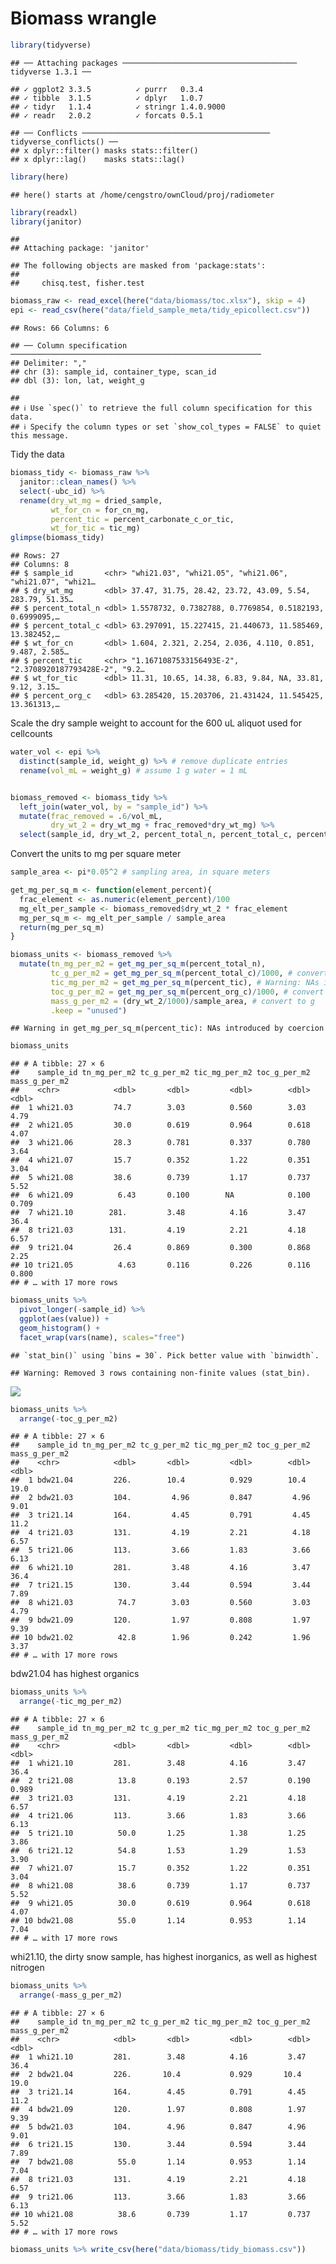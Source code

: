 Biomass wrangle
================

``` r
library(tidyverse)
```

    ## ── Attaching packages ─────────────────────────────────────── tidyverse 1.3.1 ──

    ## ✓ ggplot2 3.3.5          ✓ purrr   0.3.4     
    ## ✓ tibble  3.1.5          ✓ dplyr   1.0.7     
    ## ✓ tidyr   1.1.4          ✓ stringr 1.4.0.9000
    ## ✓ readr   2.0.2          ✓ forcats 0.5.1

    ## ── Conflicts ────────────────────────────────────────── tidyverse_conflicts() ──
    ## x dplyr::filter() masks stats::filter()
    ## x dplyr::lag()    masks stats::lag()

``` r
library(here)
```

    ## here() starts at /home/cengstro/ownCloud/proj/radiometer

``` r
library(readxl)
library(janitor)
```

    ## 
    ## Attaching package: 'janitor'

    ## The following objects are masked from 'package:stats':
    ## 
    ##     chisq.test, fisher.test

``` r
biomass_raw <- read_excel(here("data/biomass/toc.xlsx"), skip = 4)
epi <- read_csv(here("data/field_sample_meta/tidy_epicollect.csv"))
```

    ## Rows: 66 Columns: 6

    ## ── Column specification ────────────────────────────────────────────────────────
    ## Delimiter: ","
    ## chr (3): sample_id, container_type, scan_id
    ## dbl (3): lon, lat, weight_g

    ## 
    ## ℹ Use `spec()` to retrieve the full column specification for this data.
    ## ℹ Specify the column types or set `show_col_types = FALSE` to quiet this message.

Tidy the data

``` r
biomass_tidy <- biomass_raw %>% 
  janitor::clean_names() %>% 
  select(-ubc_id) %>% 
  rename(dry_wt_mg = dried_sample,
         wt_for_cn = for_cn_mg, 
         percent_tic = percent_carbonate_c_or_tic,
         wt_for_tic = tic_mg)
glimpse(biomass_tidy)
```

    ## Rows: 27
    ## Columns: 8
    ## $ sample_id       <chr> "whi21.03", "whi21.05", "whi21.06", "whi21.07", "whi21…
    ## $ dry_wt_mg       <dbl> 37.47, 31.75, 28.42, 23.72, 43.09, 5.54, 283.79, 51.35…
    ## $ percent_total_n <dbl> 1.5578732, 0.7382788, 0.7769854, 0.5182193, 0.6999095,…
    ## $ percent_total_c <dbl> 63.297091, 15.227415, 21.440673, 11.585469, 13.382452,…
    ## $ wt_for_cn       <dbl> 1.604, 2.321, 2.254, 2.036, 4.110, 0.851, 9.487, 2.585…
    ## $ percent_tic     <chr> "1.1671087533156493E-2", "2.3708920187793428E-2", "9.2…
    ## $ wt_for_tic      <dbl> 11.31, 10.65, 14.38, 6.83, 9.84, NA, 33.81, 9.12, 3.15…
    ## $ percent_org_c   <dbl> 63.285420, 15.203706, 21.431424, 11.545425, 13.361313,…

Scale the dry sample weight to account for the 600 uL aliquot used for
cellcounts

``` r
water_vol <- epi %>% 
  distinct(sample_id, weight_g) %>% # remove duplicate entries
  rename(vol_mL = weight_g) # assume 1 g water = 1 mL


biomass_removed <- biomass_tidy %>% 
  left_join(water_vol, by = "sample_id") %>% 
  mutate(frac_removed = .6/vol_mL,
         dry_wt_2 = dry_wt_mg + frac_removed*dry_wt_mg) %>% 
  select(sample_id, dry_wt_2, percent_total_n, percent_total_c, percent_tic, percent_org_c)
```

Convert the units to mg per square meter

``` r
sample_area <- pi*0.05^2 # sampling area, in square meters

get_mg_per_sq_m <- function(element_percent){
  frac_element <- as.numeric(element_percent)/100
  mg_elt_per_sample <- biomass_removed$dry_wt_2 * frac_element
  mg_per_sq_m <- mg_elt_per_sample / sample_area 
  return(mg_per_sq_m)
}

biomass_units <- biomass_removed %>% 
  mutate(tn_mg_per_m2 = get_mg_per_sq_m(percent_total_n), 
         tc_g_per_m2 = get_mg_per_sq_m(percent_total_c)/1000, # convert to g
         tic_mg_per_m2 = get_mg_per_sq_m(percent_tic), # Warning: NAs introduced by coercion
         toc_g_per_m2 = get_mg_per_sq_m(percent_org_c)/1000, # convert to g
         mass_g_per_m2 = (dry_wt_2/1000)/sample_area, # convert to g
         .keep = "unused")
```

    ## Warning in get_mg_per_sq_m(percent_tic): NAs introduced by coercion

``` r
biomass_units
```

    ## # A tibble: 27 × 6
    ##    sample_id tn_mg_per_m2 tc_g_per_m2 tic_mg_per_m2 toc_g_per_m2 mass_g_per_m2
    ##    <chr>            <dbl>       <dbl>         <dbl>        <dbl>         <dbl>
    ##  1 whi21.03         74.7        3.03          0.560        3.03          4.79 
    ##  2 whi21.05         30.0        0.619         0.964        0.618         4.07 
    ##  3 whi21.06         28.3        0.781         0.337        0.780         3.64 
    ##  4 whi21.07         15.7        0.352         1.22         0.351         3.04 
    ##  5 whi21.08         38.6        0.739         1.17         0.737         5.52 
    ##  6 whi21.09          6.43       0.100        NA            0.100         0.709
    ##  7 whi21.10        281.         3.48          4.16         3.47         36.4  
    ##  8 tri21.03        131.         4.19          2.21         4.18          6.57 
    ##  9 tri21.04         26.4        0.869         0.300        0.868         2.25 
    ## 10 tri21.05          4.63       0.116         0.226        0.116         0.800
    ## # … with 17 more rows

``` r
biomass_units %>% 
  pivot_longer(-sample_id) %>% 
  ggplot(aes(value)) +
  geom_histogram() +
  facet_wrap(vars(name), scales="free")
```

    ## `stat_bin()` using `bins = 30`. Pick better value with `binwidth`.

    ## Warning: Removed 3 rows containing non-finite values (stat_bin).

![](tidy_biomass_files/figure-gfm/unnamed-chunk-6-1.png)<!-- -->

``` r
biomass_units %>% 
  arrange(-toc_g_per_m2)
```

    ## # A tibble: 27 × 6
    ##    sample_id tn_mg_per_m2 tc_g_per_m2 tic_mg_per_m2 toc_g_per_m2 mass_g_per_m2
    ##    <chr>            <dbl>       <dbl>         <dbl>        <dbl>         <dbl>
    ##  1 bdw21.04         226.        10.4          0.929        10.4          19.0 
    ##  2 bdw21.03         104.         4.96         0.847         4.96          9.01
    ##  3 tri21.14         164.         4.45         0.791         4.45         11.2 
    ##  4 tri21.03         131.         4.19         2.21          4.18          6.57
    ##  5 tri21.06         113.         3.66         1.83          3.66          6.13
    ##  6 whi21.10         281.         3.48         4.16          3.47         36.4 
    ##  7 tri21.15         130.         3.44         0.594         3.44          7.89
    ##  8 whi21.03          74.7        3.03         0.560         3.03          4.79
    ##  9 bdw21.09         120.         1.97         0.808         1.97          9.39
    ## 10 bdw21.02          42.8        1.96         0.242         1.96          3.37
    ## # … with 17 more rows

bdw21.04 has highest organics

``` r
biomass_units %>% 
  arrange(-tic_mg_per_m2)
```

    ## # A tibble: 27 × 6
    ##    sample_id tn_mg_per_m2 tc_g_per_m2 tic_mg_per_m2 toc_g_per_m2 mass_g_per_m2
    ##    <chr>            <dbl>       <dbl>         <dbl>        <dbl>         <dbl>
    ##  1 whi21.10         281.        3.48          4.16         3.47         36.4  
    ##  2 tri21.08          13.8       0.193         2.57         0.190         0.989
    ##  3 tri21.03         131.        4.19          2.21         4.18          6.57 
    ##  4 tri21.06         113.        3.66          1.83         3.66          6.13 
    ##  5 tri21.10          50.0       1.25          1.38         1.25          3.86 
    ##  6 tri21.12          54.8       1.53          1.29         1.53          3.90 
    ##  7 whi21.07          15.7       0.352         1.22         0.351         3.04 
    ##  8 whi21.08          38.6       0.739         1.17         0.737         5.52 
    ##  9 whi21.05          30.0       0.619         0.964        0.618         4.07 
    ## 10 bdw21.08          55.0       1.14          0.953        1.14          7.04 
    ## # … with 17 more rows

whi21.10, the dirty snow sample, has highest inorganics, as well as
highest nitrogen

``` r
biomass_units %>% 
  arrange(-mass_g_per_m2)
```

    ## # A tibble: 27 × 6
    ##    sample_id tn_mg_per_m2 tc_g_per_m2 tic_mg_per_m2 toc_g_per_m2 mass_g_per_m2
    ##    <chr>            <dbl>       <dbl>         <dbl>        <dbl>         <dbl>
    ##  1 whi21.10         281.        3.48          4.16         3.47          36.4 
    ##  2 bdw21.04         226.       10.4           0.929       10.4           19.0 
    ##  3 tri21.14         164.        4.45          0.791        4.45          11.2 
    ##  4 bdw21.09         120.        1.97          0.808        1.97           9.39
    ##  5 bdw21.03         104.        4.96          0.847        4.96           9.01
    ##  6 tri21.15         130.        3.44          0.594        3.44           7.89
    ##  7 bdw21.08          55.0       1.14          0.953        1.14           7.04
    ##  8 tri21.03         131.        4.19          2.21         4.18           6.57
    ##  9 tri21.06         113.        3.66          1.83         3.66           6.13
    ## 10 whi21.08          38.6       0.739         1.17         0.737          5.52
    ## # … with 17 more rows

``` r
biomass_units %>% write_csv(here("data/biomass/tidy_biomass.csv"))
```
